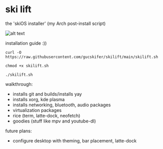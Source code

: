 # ski lift
the 'skiOS installer' (my Arch post-install script)

![alt text](https://i.redd.it/f0494s9thev91.png)

installation guide :))
```
curl -O https://raw.githubusercontent.com/gucskifer/skilift/main/skilift.sh
```
```
chmod +x skilift.sh
```
```
./skilift.sh
```

walkthrough:
  - installs git and builds/installs yay
  - installs xorg, kde plasma
  - installs networking, bluetooth, audio packages
  - virtualization packages
  - rice (term, latte-dock, neofetch)
  - goodies (stuff like mpv and youtube-dl)
  
future plans:
  - configure desktop with theming, bar placement, latte-dock
